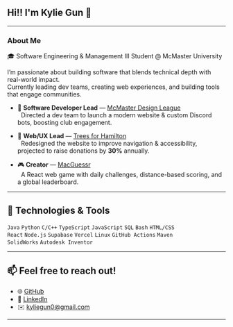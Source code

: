 ## Hi!! I'm Kylie Gun 👋

---

### About Me

🎓 Software Engineering & Management III Student @ McMaster University  

I’m passionate about building software that blends technical depth with real-world impact.  
Currently leading dev teams, creating web experiences, and building tools that engage communities.  

- 🚀 **Software Developer Lead** — [McMaster Design League](https://github.com/MDL-Codes/CADdie)  
  &nbsp;&nbsp;Directed a dev team to launch a modern website & custom Discord bots, boosting club engagement.  

- 🌱 **Web/UX Lead** — [Trees for Hamilton](https://treesforhamilton.ca)  
  &nbsp;&nbsp;Redesigned the website to improve navigation & accessibility, projected to raise donations by **30%** annually.  

- 🎮 **Creator** — [MacGuessr](https://macguessr.com)  
  &nbsp;&nbsp;A React web game with daily challenges, distance-based scoring, and a global leaderboard.  


---

## 🔧 Technologies & Tools

`Java` `Python` `C/C++` `TypeScript` `JavaScript` `SQL` `Bash` `HTML/CSS`  
`React` `Node.js` `Supabase` `Vercel` `Linux` `GitHub Actions` `Maven`  
`SolidWorks` `Autodesk Inventor`

---

## 📫 Feel free to reach out!

- 🌐 [GitHub](https://github.com/kyliegun)  
- 💼 [LinkedIn](https://linkedin.com/in/kylie-gun/)  
- ✉️ kyliegun0@gmail.com  

---
